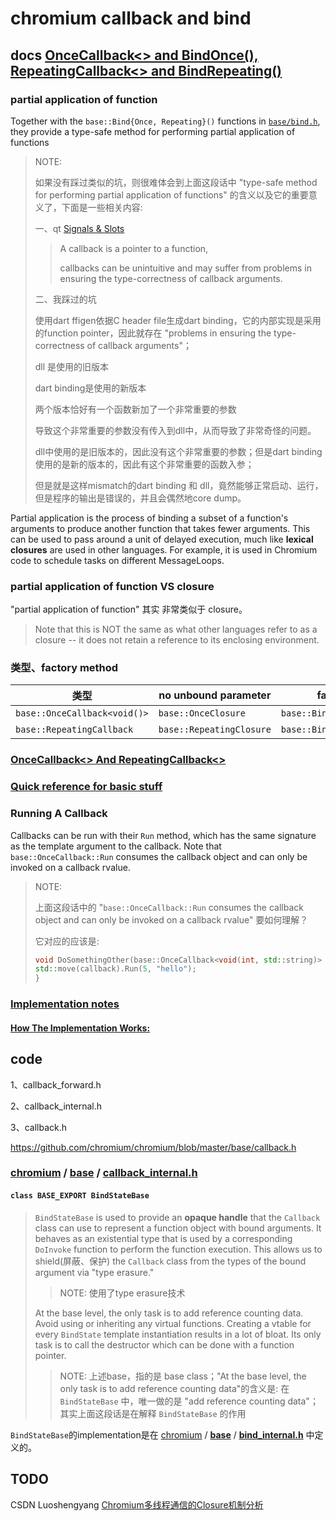 # chromium callback and bind





## docs [OnceCallback<> and BindOnce(), RepeatingCallback<> and BindRepeating()](https://github.com/chromium/chromium/blob/master/docs/callback.md)



### partial application of function

Together with the `base::Bind{Once, Repeating}()` functions in [`base/bind.h`](https://github.com/chromium/chromium/blob/main/base/bind.h), they provide a type-safe method for performing partial application of functions

> NOTE: 
>
> 如果没有踩过类似的坑，则很难体会到上面这段话中 "type-safe method for performing partial application of functions" 的含义以及它的重要意义了，下面是一些相关内容:
>
> 一、qt [Signals & Slots](https://doc.qt.io/qt-5/signalsandslots.html)
>
> > A callback is a pointer to a function,
> >
> > callbacks can be unintuitive and may suffer from problems in ensuring the type-correctness of callback arguments.
>
> 二、我踩过的坑
>
> 使用dart ffigen依据C header file生成dart binding，它的内部实现是采用的function pointer，因此就存在 "problems in ensuring the type-correctness of callback arguments"；
>
> dll 是使用的旧版本
>
> dart binding是使用的新版本
>
> 两个版本恰好有一个函数新加了一个非常重要的参数
>
> 导致这个非常重要的参数没有传入到dll中，从而导致了非常奇怪的问题。
>
> dll中使用的是旧版本的，因此没有这个非常重要的参数；但是dart binding使用的是新的版本的，因此有这个非常重要的函数入参；
>
> 但是就是这样mismatch的dart binding 和 dll，竟然能够正常启动、运行，但是程序的输出是错误的，并且会偶然地core dump。
>
> 

Partial application is the process of binding a subset of a function's arguments to produce another function that takes fewer arguments. This can be used to pass around a unit of delayed execution, much like **lexical closures** are used in other languages. For example, it is used in Chromium code to schedule tasks on different MessageLoops.


### partial application of function VS closure


"partial application of function" 其实 非常类似于 closure。

> Note that this is NOT the same as what other languages refer to as a closure -- it does not retain a reference to its enclosing environment.



### 类型、factory method


| 类型                         | no unbound parameter     | factory                 |          |
| ---------------------------- | ------------------------ | ----------------------- | -------- |
| `base::OnceCallback<void()>` | `base::OnceClosure`      | `base::BindOnce()`      | movable  |
| `base::RepeatingCallback`    | `base::RepeatingClosure` | `base::BindRepeating()` | copyable |




### [OnceCallback<> And RepeatingCallback<>](https://github.com/chromium/chromium/blob/master/docs/callback.md#oncecallback-and-repeatingcallback)





### [Quick reference for basic stuff](https://github.com/chromium/chromium/blob/master/docs/callback.md#quick-reference-for-basic-stuff)



### Running A Callback

Callbacks can be run with their `Run` method, which has the same signature as the template argument to the callback. Note that `base::OnceCallback::Run` consumes the callback object and can only be invoked on a callback rvalue.

> NOTE: 
>
> 上面这段话中的 "`base::OnceCallback::Run` consumes the callback object and can only be invoked on a callback rvalue" 要如何理解？
>
> 它对应的应该是:
>
> ```C++
> void DoSomethingOther(base::OnceCallback<void(int, std::string)> callback) {
> std::move(callback).Run(5, "hello");
> }
> ```
>
> 

### [Implementation notes](https://gitee.com/mirrors/chromium/blob/master/docs/callback.md#implementation-notes)



#### [How The Implementation Works:](https://gitee.com/mirrors/chromium/blob/master/docs/callback.md#how-the-implementation-works)







## code

1、callback_forward.h

2、callback_internal.h

3、callback.h

https://github.com/chromium/chromium/blob/master/base/callback.h



### [chromium](https://github.com/chromium/chromium) / [base](https://github.com/chromium/chromium/tree/master/base) / **[callback_internal.h](https://github.com/chromium/chromium/blob/master/base/callback_internal.h)**



#### `class BASE_EXPORT BindStateBase`



> `BindStateBase` is used to provide an **opaque handle** that the `Callback` class can use to represent a function object with bound arguments.  It behaves as an existential type that is used by a corresponding `DoInvoke` function to perform the function execution.  This allows us to shield(屏蔽、保护) the `Callback` class from the types of the bound argument via "type erasure."
>
> > NOTE: 使用了type erasure技术
>
> At the base level, the only task is to add reference counting data. Avoid using or inheriting any virtual functions. Creating a vtable for every `BindState` template instantiation results in a lot of bloat. Its only task is to call the destructor which can be done with a function pointer.
>
> > NOTE: 上述base，指的是 base class；"At the base level, the only task is to add reference counting data"的含义是: 在 `BindStateBase` 中，唯一做的是 "add reference counting data"；其实上面这段话是在解释 `BindStateBase` 的作用



`BindStateBase`的implementation是在 [chromium](https://gitee.com/mirrors/chromium/tree/master) / **[base](https://gitee.com/mirrors/chromium/tree/master/base)** / **[bind_internal.h](https://gitee.com/mirrors/chromium/blob/master/base/bind_internal.h)** 中定义的。



## TODO

CSDN Luoshengyang [Chromium多线程通信的Closure机制分析](https://blog.csdn.net/Luoshengyang/article/details/46747797)